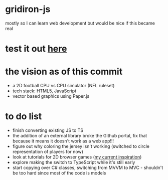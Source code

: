 # gridiron-js
mostly so I can learn web development but would be nice if this became real

# test it out [here](https://elijah9.github.io/gridiron-js/html/index.html)

# the vision as of this commit
* a 2D football CPU vs CPU simulator (NFL ruleset)
* tech stack: HTML5, JavaScript
* vector based graphics using Paper.js

# to do list
* finish converting existing JS to TS
* the addition of an external library broke the Github portal, fix that because it means it doesn't work as a web app!!!
* figure out why coloring the jersey isn't working (switched to circle representation of players for now)
* look at tutorials for 2D browser games ([my current inspiration](https://www.youtube.com/watch?v=w-OKdSHRlfA))
* explore making the switch to TypeScript while it's still early 
* start copying over C# classes, switching from MVVM to MVC - shouldn't be too hard since most of the code is models